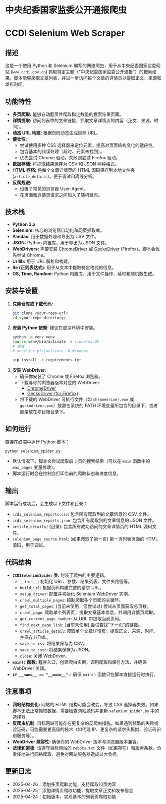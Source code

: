 # 中央纪委国家监委公开通报爬虫

# CCDI Selenium Web Scraper

## 描述

这是一个使用 Python 和 Selenium 编写的网络爬虫，用于从中央纪委国家监委网站 (`www.ccdi.gov.cn`) 抓取特定主题（"中央纪委国家监委公开通报"）的搜索结果。脚本能够爬取文章列表，并进一步访问每个文章的详情页以提取正文、来源和发布时间。

## 功能特性

*   **多页爬取:** 能够自动翻页并爬取指定数量的搜索结果页面。
*   **详情提取:** 访问列表中的文章链接，抓取文章详情页的内容（正文、来源、时间）。
*   **动态 URL 构建:** 根据页码动态生成目标 URL。
*   **健壮性:**
    *   尝试使用多种 CSS 选择器来定位元素，提高对页面结构变化的适应性。
    *   包含基本的错误处理（超时、元素未找到）。
    *   优先尝试 Chrome 驱动，失败则尝试 Firefox 驱动。
*   **数据存储:** 将抓取结果保存为 CSV 和 JSON 两种格式。
*   **HTML 存档:** 将每个文章详情页的 HTML 源码保存到本地文件夹 (`article_details`)，便于调试和离线分析。
*   **反爬规避:**
    *   设置了常见的浏览器 User-Agent。
    *   在页面和详情页请求之间加入了随机延时。

## 技术栈

*   **Python 3.x**
*   **Selenium:** 核心的浏览器自动化和网页抓取库。
*   **Pandas:** 用于数据处理和导出为 CSV 文件。
*   **JSON:** Python 内置库，用于导出为 JSON 文件。
*   **WebDrivers:** 需要安装 [ChromeDriver](https://chromedriver.chromium.org/downloads) 或 [GeckoDriver](https://github.com/mozilla/geckodriver/releases) (Firefox)。脚本会优先尝试 Chrome。
*   **Urllib:** 用于 URL 解析和构建。
*   **Re (正则表达式):** 用于从文本中提取特定格式的信息。
*   **OS, Time, Random:** Python 内置库，用于文件操作、延时和随机数生成。

## 安装与设置

1.  **克隆仓库或下载代码:**
    ```bash
    git clone <your-repo-url>
    cd <your-repo-directory>
    ```
2.  **安装 Python 依赖:**
    建议在虚拟环境中安装。
    ```bash
    python -m venv venv
    source venv/bin/activate  # Linux/macOS
    # 或者
    # venv\Scripts\activate  # Windows

    pip install -r requirements.txt
    ```
3.  **安装 WebDriver:**
    *   确保你安装了 Chrome 或 Firefox 浏览器。
    *   下载与你的浏览器版本对应的 WebDriver:
        *   [ChromeDriver](https://chromedriver.chromium.org/downloads)
        *   [GeckoDriver (for Firefox)](https://github.com/mozilla/geckodriver/releases)
    *   将下载的 WebDriver 可执行文件（如 `chromedriver.exe` 或 `geckodriver.exe`）放置在系统的 PATH 环境变量所包含的目录下，或者直接放在项目根目录下。

## 如何运行

直接在终端中运行 Python 脚本：

```bash
python selenium_spider.py
```

*   默认情况下，脚本会尝试爬取前 `3` 页的搜索结果（可以在 `main` 函数中的 `max_pages` 变量修改）。
*   脚本运行时会在控制台打印当前的爬取状态和进度信息。

## 输出

脚本运行成功后，会生成以下文件和目录：

*   `ccdi_selenium_reports.csv`: 包含所有爬取到的文章信息的 CSV 文件。
*   `ccdi_selenium_reports.json`: 包含所有爬取到的文章信息的 JSON 文件。
*   `article_details/` (目录): 包含所有成功访问的文章详情页的 HTML 源码文件。
*   `selenium_page_source.html`: (如果爬取了第一页) 第一页列表页面的 HTML 源码，用于调试。

## 代码结构

*   **`CCDISeleniumSpider` 类:** 封装了爬虫的主要逻辑。
    *   `__init__`: 初始化 URL、参数、结果列表、文件夹路径等。
    *   `build_url`: 根据页码构建完整的请求 URL。
    *   `setup_driver`: 配置并初始化 Selenium WebDriver 实例。
    *   `crawl_multiple_pages`: 控制爬取多个页面的主循环。
    *   `get_total_pages`: (当前未使用，但尝试过) 尝试从页面获取总页数。
    *   `crawl_page`: 爬取单个列表页，提取文章基本信息，并调用详情页爬取。
    *   `get_current_page_number`: 从 URL 中提取当前页码。
    *   `find_next_page_link`: (当前未使用) 尝试查找"下一页"的链接。
    *   `crawl_article_detail`: 爬取单个文章详情页，提取正文、来源、时间，并保存 HTML。
    *   `save_to_csv`: 将结果保存为 CSV。
    *   `save_to_json`: 将结果保存为 JSON。
    *   `close`: 关闭 WebDriver。
*   **`main()` 函数:** 程序入口，创建爬虫实例，调用爬取和保存方法，并确保 WebDriver 关闭。
*   **`if __name__ == "__main__":`:** 确保 `main()` 函数只在脚本直接运行时执行。

## 注意事项

*   **网站结构变化:** 网站的 HTML 结构可能会改变，导致 CSS 选择器失效。如果脚本无法正常抓取数据，需要检查网站源码并更新 `selenium_spider.py` 中的选择器。
*   **反爬虫机制:** 目标网站可能存在更复杂的反爬虫措施。如果遇到频繁的失败或验证码，可能需要更高级的技术（如代理 IP、更复杂的请求头模拟、验证码识别服务等）。
*   **WebDriver 兼容性:** 确保你的 WebDriver 版本与浏览器版本兼容。
*   **法律和道德:** 请遵守目标网站的 `robots.txt` 文件（如果存在）和服务条款。负责任地进行网络爬取，避免对网站服务器造成过大负担。

## 更新日志

- 2025-04-26：添加多页爬取功能，支持爬取10页内容
- 2025-04-25：添加详情页爬取功能，提取文章正文和发布信息
- 2025-04-24：初始版本，实现基本的列表页爬取功能 

